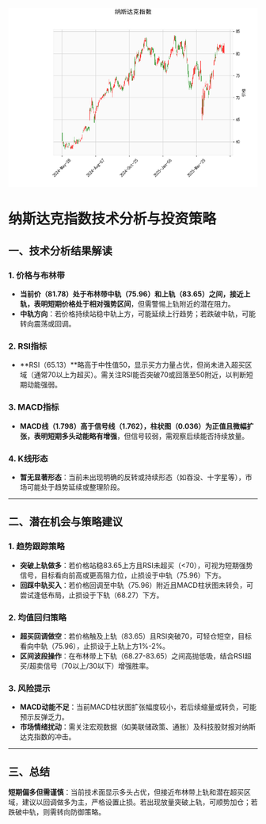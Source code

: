 ![图](NDAQ.png)



# 纳斯达克指数技术分析与投资策略

## 一、技术分析结果解读

### 1. **价格与布林带**
- **当前价（81.78）**处于布林带中轨（75.96）和上轨（83.65）之间，接近上轨，表明短期价格处于**相对强势区间**，但需警惕上轨附近的潜在阻力。
- **中轨方向**：若价格持续站稳中轨上方，可能延续上行趋势；若跌破中轨，可能转向震荡或回调。

### 2. **RSI指标**
- **RSI（65.13）**略高于中性值50，显示买方力量占优，但尚未进入超买区域（通常70以上为超买）。需关注RSI能否突破70或回落至50附近，以判断短期动能强弱。

### 3. **MACD指标**
- **MACD线（1.798）**高于信号线（1.762），柱状图（0.036）为正值且微幅扩张，表明**短期多头动能略有增强**，但信号较弱，需观察后续能否持续放量。

### 4. **K线形态**
- **暂无显著形态**：当前未出现明确的反转或持续形态（如吞没、十字星等），市场可能处于趋势延续或整理阶段。

---

## 二、潜在机会与策略建议

### 1. **趋势跟踪策略**
- **突破上轨做多**：若价格站稳83.65上方且RSI未超买（<70），可视为短期强势信号，目标看向前高或更高阻力位，止损设于中轨（75.96）下方。
- **回踩中轨买入**：若价格回调至中轨（75.96）附近且MACD柱状图未转负，可尝试逢低布局，止损设于下轨（68.27）下方。

### 2. **均值回归策略**
- **超买回调做空**：若价格触及上轨（83.65）且RSI突破70，可轻仓短空，目标看向中轨（75.96），止损设于上轨上方1%-2%。
- **区间波段操作**：在布林带上下轨（68.27-83.65）之间高抛低吸，结合RSI超买/超卖信号（70以上/30以下）增强胜率。

### 3. **风险提示**
- **MACD动能不足**：当前MACD柱状图扩张幅度较小，若后续缩量或转负，可能预示反弹乏力。
- **市场情绪扰动**：需关注宏观数据（如美联储政策、通胀）及科技股财报对纳斯达克指数的冲击。

---

## 三、总结
**短期偏多但需谨慎**：当前技术面显示多头占优，但接近布林带上轨和潜在超买区域，建议以回调做多为主，严格设置止损。若出现放量突破上轨，可顺势加仓；若跌破中轨，则需转向防御策略。